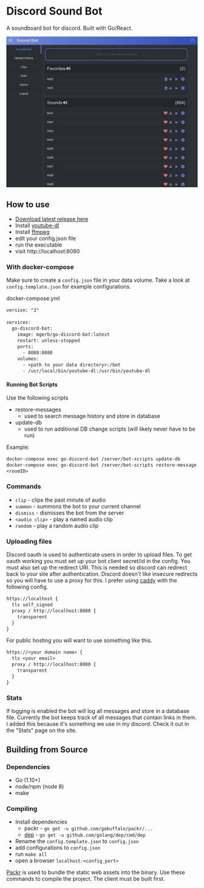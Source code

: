 # Discord Sound Bot

A soundboard bot for discord. Built with Go/React.

![Image](./screenshots/sound-bot.png)

## How to use

- [Download latest release here](https://github.com/mgerb/go-discord-bot/releases)
- Install [youtube-dl](https://github.com/rg3/youtube-dl/blob/master/README.md#installation)
- Install [ffmpeg](https://www.ffmpeg.org/download.html)
- edit your config.json file
- run the executable
- visit http://localhost:8080

### With docker-compose

Make sure to create a `config.json` file in your data volume.
Take a look at `config.template.json` for example configurations.

docker-compose.yml

```
version: "3"

services:
  go-discord-bot:
    image: mgerb/go-discord-bot:latest
    restart: unless-stopped
    ports:
      - 8088:8080
    volumes:
      - <path to your data directory>:/bot
      - /usr/local/bin/youtube-dl:/usr/bin/youtube-dl
```

#### Running Bot Scripts

Use the following scripts

- restore-messages
  - used to search message history and store in database
- update-db
  - used to run additional DB change scripts (will likely never have to be run)

Example:

```
docker-compose exec go-discord-bot /server/bot-scripts update-db
docker-compose exec go-discord-bot /server/bot-scripts restore-message <roomID>
```

### Commands

- `clip` - clips the past minute of audio
- `summon` - summons the bot to your current channel
- `dismiss` - dismisses the bot from the server
- `<audio clip>` - play a named audio clip
- `random` - play a random audio clip

### Uploading files

Discord oauth is used to authenticate users in order to upload files.
To get oauth working you must set up your bot client secret/id in the config.
You must also set up the redirect URI. This is needed so discord can redirect
back to your site after authentication. Discord doesn't like insecure redirects
so you will have to use a proxy for this. I prefer using [caddy](https://github.com/mholt/caddy)
with the following config.

```
https://localhost {
  tls self_signed
  proxy / http://localhost:8080 {
    transparent
  }
}
```

For public hosting you will want to use something like this.

```
https://<your domain name> {
  tls <your email>
  proxy / http://localhost:8080 {
    transparent
  }
}
```

### Stats

If logging is enabled the bot will log all messages and store in a database file. Currently the bot keeps track of
all messages that contain links in them. I added this because it's something we use in my discord.
Check it out in the "Stats" page on the site.

## Building from Source

### Dependencies

- Go (1.10+)
- node/npm (node 8)
- make

### Compiling

- Install dependencies
  - packr - `go get -u github.com/gobuffalo/packr/...`
  - [dep](https://github.com/golang/dep) - `go get -u github.com/golang/dep/cmd/dep`
- Rename the `config.template.json` to `config.json`
- add configurations to `config.json`
- run `make all`
- open a browser `localhost:<config_port>`

[Packr](https://github.com/gobuffalo/packr) is used to bundle the static web assets into the binary.
Use these commands to compile the project. The client must be built first.
